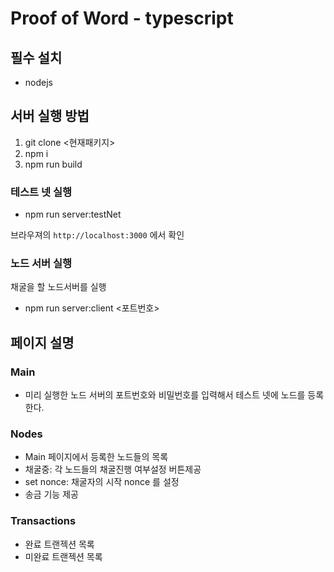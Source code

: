 # Proof of Word - typescript

## 필수 설치
- nodejs

## 서버 실행 방법
1. git clone <현재패키지>
2. npm i 
3. npm run build

### 테스트 넷 실행
-  npm run server:testNet

브라우져의 `http://localhost:3000` 에서 확인

### 노드 서버 실행
채굴을 할 노드서버를 실행
- npm run server:client <포트번호>


## 페이지 설명

### Main
- 미리 실행한 노드 서버의 포트번호와 비밀번호를 입력해서 테스트 넷에 노드를 등록한다.

### Nodes 
- Main 페이지에서 등록한 노드들의 목록
- 채굴중: 각 노드들의 채굴진행 여부설정 버튼제공 
- set nonce: 채굴자의 시작 nonce 를 설정 
- 송금 기능 제공

### Transactions
- 완료 트랜젝션 목록
- 미완료 트랜젝션 목록
